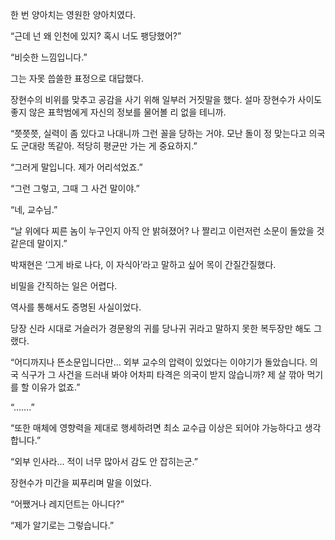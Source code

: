한 번 양아치는 영원한 양아치였다.

“근데 넌 왜 인천에 있지? 혹시 너도 팽당했어?”

“비슷한 느낌입니다.”

그는 자못 씁쓸한 표정으로 대답했다.

장현수의 비위를 맞추고 공감을 사기 위해 일부러 거짓말을 했다. 설마 장현수가 사이도 좋지 않은 표학범에게 자신의 정보를 물어볼 리 없을 테니까.

“쯧쯧쯧, 실력이 좀 있다고 나대니까 그런 꼴을 당하는 거야. 모난 돌이 정 맞는다고 의국도 군대랑 똑같아. 적당히 평균만 가는 게 중요하지.”

“그러게 말입니다. 제가 어리석었죠.”

“그런 그렇고, 그때 그 사건 말이야.”

“네, 교수님.”

“날 위에다 찌른 놈이 누구인지 아직 안 밝혀졌어? 나 짤리고 이런저런 소문이 돌았을 것 같은데 말이지.”

박재현은 ‘그게 바로 나다, 이 자식아’라고 말하고 싶어 목이 간질간질했다.

비밀을 간직하는 일은 어렵다.

역사를 통해서도 증명된 사실이었다.

당장 신라 시대로 거슬러가 경문왕의 귀를 당나귀 귀라고 말하지 못한 복두장만 해도 그랬다.

“어디까지나 뜬소문입니다만… 외부 교수의 압력이 있었다는 이야기가 돌았습니다. 의국 식구가 그 사건을 드러내 봐야 어차피 타격은 의국이 받지 않습니까? 제 살 깎아 먹기를 할 이유가 없죠.”

“…….”

“또한 매체에 영향력을 제대로 행세하려면 최소 교수급 이상은 되어야 가능하다고 생각합니다.”

“외부 인사라… 적이 너무 많아서 감도 안 잡히는군.”

장현수가 미간을 찌푸리며 말을 이었다.

“어쨌거나 레지던트는 아니다?”

“제가 알기로는 그렇습니다.”